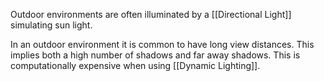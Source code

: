 Outdoor environments are often illuminated by a [[Directional Light]] simulating sun light.

In an outdoor environment it is common to have long view distances.
This implies both a high number of shadows and far away shadows.
This is computationally expensive when using [[Dynamic Lighting]].
